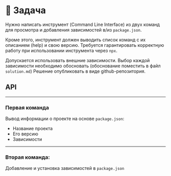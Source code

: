 # 📝 Задача
Нужно написать инструмент (Command Line Interface) из двух команд для просмотра и добавления зависимостей в/из `package.json`.

Кроме этого, инструмент должен выводить список команд  с их описанием (help) и свою версию.
Требуется гарантировать корректную работу при использовании инструмента через `npx`.

Допускается использовать внешние зависимости.
Выбор каждой зависимости необходимо обосновать (обоснование поместить в файл `solution.md`)
Решение опубликовать в виде github-репозитория.


## API
---

### Первая команда

Вывод информации о проекте на основе `package.json`:

- Название проекта
- Его версию
- Зависимости

---

### Вторая команда:

Добавление и установка зависимостей в `package.json`